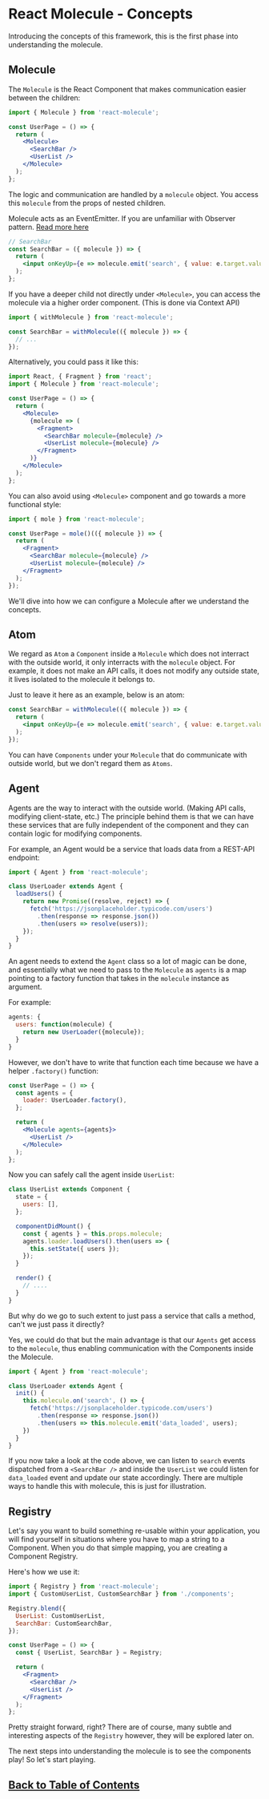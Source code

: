 # React Molecule - Concepts

Introducing the concepts of this framework, this is the first phase into understanding the molecule.

## Molecule

The `Molecule` is the React Component that makes communication easier between the children:

```jsx
import { Molecule } from 'react-molecule';

const UserPage = () => {
  return (
    <Molecule>
      <SearchBar />
      <UserList />
    </Molecule>
  );
};
```

The logic and communication are handled by a `molecule` object. You access this `molecule` from the props of nested children.

Molecule acts as an EventEmitter. If you are unfamiliar with Observer pattern. [Read more here](https://nodejs.org/docs/latest/api/events.html)

```jsx
// SearchBar
const SearchBar = ({ molecule }) => {
  return (
    <input onKeyUp={e => molecule.emit('search', { value: e.target.value })} />
  );
};
```

If you have a deeper child not directly under `<Molecule>`, you can access the molecule via a higher order component. (This is done via Context API)

```jsx
import { withMolecule } from 'react-molecule';

const SearchBar = withMolecule(({ molecule }) => {
  // ...
});
```

Alternatively, you could pass it like this:

```jsx
import React, { Fragment } from 'react';
import { Molecule } from 'react-molecule';

const UserPage = () => {
  return (
    <Molecule>
      {molecule => (
        <Fragment>
          <SearchBar molecule={molecule} />
          <UserList molecule={molecule} />
        </Fragment>
      )}
    </Molecule>
  );
};
```

You can also avoid using `<Molecule>` component and go towards a more functional style:

```jsx
import { mole } from 'react-molecule';

const UserPage = mole()(({ molecule }) => {
  return (
    <Fragment>
      <SearchBar molecule={molecule} />
      <UserList molecule={molecule} />
    </Fragment>
  );
});
```

We'll dive into how we can configure a Molecule after we understand the concepts.

## Atom

We regard as `Atom` a `Component` inside a `Molecule` which does not interract with the outside world, it only interracts
with the `molecule` object. For example, it does not make an API calls, it does not modify any outside state, it lives isolated to the molecule it belongs to.

Just to leave it here as an example, below is an atom:

```jsx
const SearchBar = withMolecule(({ molecule }) => {
  return (
    <input onKeyUp={e => molecule.emit('search', { value: e.target.value })} />
  );
});
```

You can have `Components` under your `Molecule` that do communicate with outside world, but we don't regard them as `Atoms`.

## Agent

Agents are the way to interact with the outside world. (Making API calls, modifying client-state, etc.)
The principle behind them is that we can have these services that are fully independent of the component and they can contain logic for modifying components.

For example, an Agent would be a service that loads data from a REST-API endpoint:

```js
import { Agent } from 'react-molecule';

class UserLoader extends Agent {
  loadUsers() {
    return new Promise((resolve, reject) => {
      fetch('https://jsonplaceholder.typicode.com/users')
        .then(response => response.json())
        .then(users => resolve(users));
    });
  }
}
```

An agent needs to extend the `Agent` class so a lot of magic can be done, and essentially what we need to pass to the `Molecule` as `agents` is a map pointing to a factory function that takes in the `molecule` instance as argument.

For example:

```js
agents: {
  users: function(molecule) {
    return new UserLoader({molecule});
  }
}
```

However, we don't have to write that function each time because we have a helper `.factory()` function:

```jsx
const UserPage = () => {
  const agents = {
    loader: UserLoader.factory(),
  };

  return (
    <Molecule agents={agents}>
      <UserList />
    </Molecule>
  );
};
```

Now you can safely call the agent inside `UserList`:

```jsx
class UserList extends Component {
  state = {
    users: [],
  };

  componentDidMount() {
    const { agents } = this.props.molecule;
    agents.loader.loadUsers().then(users => {
      this.setState({ users });
    });
  }

  render() {
    // ....
  }
}
```

But why do we go to such extent to just pass a service that calls a method, can't we just pass it directly?

Yes, we could do that but the main advantage is that our `Agents` get access to the `molecule`, thus enabling communication
with the Components inside the Molecule.

```js
import { Agent } from 'react-molecule';

class UserLoader extends Agent {
  init() {
    this.molecule.on('search', () => {
      fetch('https://jsonplaceholder.typicode.com/users')
        .then(response => response.json())
        .then(users => this.molecule.emit('data_loaded', users);
    })
  }
}
```

If you now take a look at the code above, we can listen to `search` events dispatched from a `<SearchBar />` and inside the `UserList` we could listen for `data_loaded` event and update our state accordingly. There are multiple ways to handle this with molecule, this is just for illustration.

## Registry

Let's say you want to build something re-usable within your application, you will find yourself in situations where you have to map a string to a Component. When you do that simple mapping, you are creating a Component Registry.

Here's how we use it:

```jsx
import { Registry } from 'react-molecule';
import { CustomUserList, CustomSearchBar } from './components';

Registry.blend({
  UserList: CustomUserList,
  SearchBar: CustomSearchBar,
});

const UserPage = () => {
  const { UserList, SearchBar } = Registry;

  return (
    <Fragment>
      <SearchBar />
      <UserList />
    </Fragment>
  );
};
```

Pretty straight forward, right? There are of course, many subtle and interesting aspects of the `Registry` however, they will be explored later on.

The next steps into understanding the molecule is to see the components play! So let's start playing.

## [Back to Table of Contents](./index.md)

